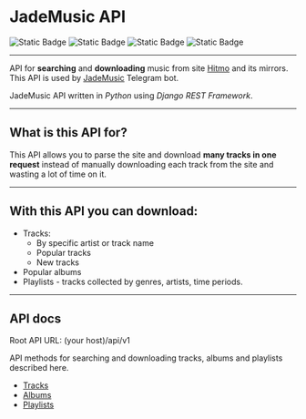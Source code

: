 # JadeMusic API


![Static Badge](https://img.shields.io/badge/made%20by-nshib00-%236dedad)
![Static Badge](https://img.shields.io/badge/API%20version-1.0-orange)
![Static Badge](https://img.shields.io/badge/python-3.11.4-blue)
![Static Badge](https://img.shields.io/badge/djangorestframework-3.14-cyan)

---

API for __searching__ and __downloading__ music from site [Hitmo](https://rur.hitmotop.com/) and its mirrors. 
This API is used by [JadeMusic](https://github.com/nshib00) Telegram bot.

JadeMusic API written in _Python_ using _Django REST Framework_.

---

## What is this API for?

 This API allows you to parse the site and download __many tracks in one request__ instead of manually downloading each track from the site and wasting a lot of time on it.

---

## With this API you can download:
  - Tracks:
     - By specific artist or track name
     - Popular tracks
     - New tracks
  - Popular albums
  - Playlists - tracks collected by genres, artists, time periods.

---

## API docs

Root API URL: (your host)/api/v1

API methods for searching and downloading tracks, albums and playlists described here.
- [Tracks](docs/tracks.md)
- [Albums](docs/albums.md)
- [Playlists](docs/playlists.md)
  

    